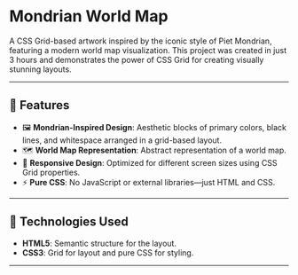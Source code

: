 # **Mondrian World Map**

A CSS Grid-based artwork inspired by the iconic style of Piet Mondrian, featuring a modern world map visualization. This project was created in just 3 hours and demonstrates the power of CSS Grid for creating visually stunning layouts.

---

## 🌟 **Features**
- 🖼️ **Mondrian-Inspired Design**: Aesthetic blocks of primary colors, black lines, and whitespace arranged in a grid-based layout.
- 🗺️ **World Map Representation**: Abstract representation of a world map.
- 🎨 **Responsive Design**: Optimized for different screen sizes using CSS Grid properties.
- ⚡ **Pure CSS**: No JavaScript or external libraries—just HTML and CSS.

---

## 🚀 **Technologies Used**
- **HTML5**: Semantic structure for the layout.
- **CSS3**: Grid for layout and pure CSS for styling.

---
